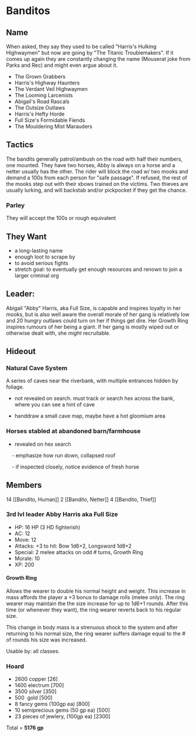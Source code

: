 # Banditos

  

## Name

When asked, they say they used to be called "Harris's Hulking Highwaymen" but now are going by "The Titanic Troublemakers". If it comes up again they are constantly changing the name (Mouserat joke from Parks and Rec) and might even argue about it.

  

- The Grown Grabbers
- Harris's Highway Haunters
- The Verdant Veil Highwaymen
- The Looming Larcenists
- Abigail's Road Rascals
- The Outsize Outlaws
- Harris's Hefty Horde
- Full Size's Formidable Fiends
- The Mouldering Mist Marauders

  

## Tactics

The bandits generally patrol/ambush on the road with half their numbers, one mounted. They have two horses, Abby is always on a horse and a netter usually has the other. The rider will block the road w/ two mooks and demand a 100s from each person for "safe passage". If refused, the rest of the mooks step out with their xbows trained on the victims. Two thieves are usually lurking, and will backstab and/or pickpocket if they get the chance.

  

### Parley

They will accept the 100s or rough equivalent

  
## They Want

- a long-lasting name
- enough loot to scrape by
- to avoid serious fights
- stretch goal: to eventually get enough resources and renown to join a larger criminal org

  

## Leader:

Abigail "Abby" Harris, aka Full Size, is capable and inspires loyalty in her mooks, but is also well aware the overall morale of her gang is relatively low and 20 hungry outlaws could turn on her if things get dire. Her Growth Ring inspires rumours of her being a giant. If her gang is mostly wiped out or otherwise dealt with, she *might* recruitable.

  

## Hideout

  

### Natural Cave System

A series of caves near the riverbank, with multiple entrances hidden by foliage.

- not revealed on search. must track or search hex across the bank, where you can see a hint of cave

- handdraw a small cave map, maybe have a hot gloomium area

  

### Horses stabled at abandoned barn/farmhouse

- revealed on hex search

    - emphasize how run down, collapsed roof

    - if inspected closely, notice evidence of fresh horse

  
## Members

14 [[Bandito, Human]]
2 [[Bandito, Netter]]
 4 [[Bandito, Thief]]

  
### 3rd lvl leader Abby Harris aka Full Size

- HP: 16 HP (3 HD fighterish)
- AC: 12
- Move: 12
- Attacks: +3 to hit: Bow 1d6+2, Longsword 1d8+2
- Special: 2 melee attacks on odd # turns, Growth Ring
- Morale: 10
- XP: 200

  

#### Growth Ring

Allows the wearer to double his normal height and weight. This increase in mass affords the player a +3 bonus to damage rolls (melee only). The ring wearer may maintain the the size increase for up to 1d6+1 rounds. After this time (or whenever they want), the ring wearer reverts back to his regular size.

This change in body mass is a strenuous shock to the system and after returning to his normal size, the ring wearer suffers damage equal to the # of rounds his size was increased.

Usable by: all classes.

  

### Hoard

- 2600 copper [26]
- 1400 electrum [700]
- 3500 silver [350]
- 500  gold [500]
- 8 fancy gems (100gp ea) [800]
- 10 semiprecious gems (50 gp ea) [500]
- 23 pieces of jewlery, (100gp ea) [2300]

  

Total = **5176 gp**
